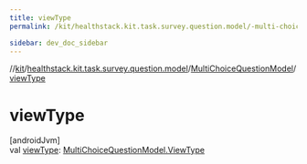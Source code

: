 ```yaml
---
title: viewType
permalink: /kit/healthstack.kit.task.survey.question.model/-multi-choice-question-model/view-type.html

sidebar: dev_doc_sidebar
---
```

//[kit](../../../kit.html)/[healthstack.kit.task.survey.question.model](../index.html)/[MultiChoiceQuestionModel](index.html)/[viewType](view-type.html)



# viewType



[androidJvm]\
val [viewType](view-type.html): [MultiChoiceQuestionModel.ViewType](-view-type/index.html)




